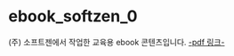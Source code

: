 # ebook_softzen_0
(주) 소프트젠에서 작업한 교육용 ebook 콘텐츠입니다.
<a href="https://github.com/hongjinho/ebook_softzen_0/blob/master/%EB%AF%B8%EB%9E%98%EC%95%A4%20%EC%A4%91%EB%93%B1%20ebook%20%ED%94%84%EB%A1%9C%EC%A0%9D%ED%8A%B8.pdf">-pdf 링크-</a>
